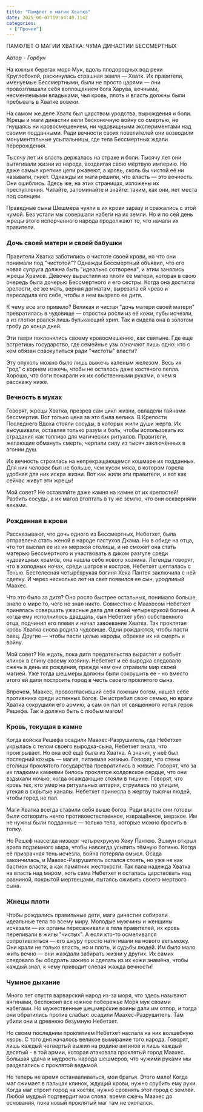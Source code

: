 ```yaml
---
title: "Памфлет о магии Хватка"
date: 2025-08-07T19:54:40.114Z
categories:
 - ["Прочее"]
---
```


ПАМФЛЕТ О МАГИИ ХВАТКА: ЧУМА ДИНАСТИИ БЕССМЕРТНЫХ

*Автор - Горбун*

На южных берегах моря Мук, вдоль плодородных вод реки Круглобокой,
раскинулась страшная земля — Хватк. Их правители, именуемые
Бессмертными, были не просто царями — они провозглашали себя воплощением
бога Харува, вечными, несменяемыми владыками, чья кровь, плоть и власть
должны были пребывать в Хватке вовеки.

На самом же деле Хватк был царством уродства, вырождения и боли. Жрецы и
маги династии вели бесконечную войну со смертью, не гнушаясь ни
кровосмешением, ни чудовищными экспериментами над своими подданными.
Ради вечности своих повелителей они возводили монументальные
усыпальницы, где тела Бессмертных ждали перерождения.

Тысячу лет их власть держалась на страхе и боли. Тысячу лет они
вытягивали жизни из народа, воздвигая свою мёртвую империю. Но даже
самые крепкие цепи ржавеют, а кровь, сколь бы чистой её ни называли,
гниёт. Однажды их маги решили, что власть — это вечность. Они ошиблись.
Здесь же, на этих страницах, изложены их преступления. Читайте,
запоминайте и знайте: таким, как они, нет места под солнцем.

Праведные сыны Шешмера чуяли в их крови заразу и сражались с этой чумой.
Без устали мы совершали набеги на их земли. Но и по сей день жрецы этого
испорченного народа продолжают то, что начали их правители.

### Дочь своей матери и своей бабушки

Правители Хватка заботились о чистоте своей крови, но что они понимали
под "чистотой"? Однажды Бессмертный объявил, что его новая супруга
должна быть "идеально сотворена", и этим занялись жрецы Храмов. Девочку
вырастили из плоти ее матери, которая в свою очередь была дочерью
Бессмертного и его сестры. Когда она достигла зрелости, ее же мать,
верная догматам, вырезала ей чрево и пересадила его себе, чтобы в нем
вызрело ее дитя.

К чему все это привело? Великая и чистая "дочь матери своей матери"
превратилась в чудовище — отростки росли из её кожи, губы исчезли, а из
глотки рвался лишь булькающий хрип. Так и сидела она в золотом гробу до
конца дней.

Эти твари поклонялись своему кровосмешению, как святыне. Где еще
встретишь государство, где семейные узы означают лишь одно: кто с кем
обязан совокупиться ради "чистоты" власти?

Эту опухоль можно было лишь выжечь каленым железом. Весь их "род" с
корнем изжечь, чтобы не осталось даже костяного пепла. Хорошо, что боги
покарали их их собственными руками, о чем я расскажу ниже.

### Вечность в муках

Говорят, жрецы Хватка, презрев сам цикл жизни, овладели тайнами
бессмертия. Вот только цена за это была велика. В Крепости Последнего
Вдоха стояли сосуды, в которых жили души жертв. Их высушивали, оставляя
только разум и боль, чтобы использовать их страдания как топливо для
магических ритуалов. Правители, желающие обмануть смерть, черпали силу
из тысяч заключённых в агонии душ.

Их вечность строилась на непрекращающемся кошмаре их подданных. Для них
человек был не больше, чем кусок мяса, в котором горела удобная для них
искра жизни. Вот как жили эти правители, и вот как сейчас живут эти
жрецы!

Мой совет? Не оставляйте даже камня на камне от их крепостей! Разбить
сосуды, а их магов втоптать в ту же землю, что они оскверняли веками.

### Рожденная в крови

Рассказывают, что дочь одного из Бессмертных, Небетхет, была отправлена
стать женой в народе пастухов Дхама. Но в обиде на отца, что тот выслал
ее из их мерзкой столицы, и не сможет она стать матерью Бессмертного и
участвовать в диком разгуле среди чудовищных храмов, она нашла себе
нового хозяина. Легенды говорят, что в холодных ночах, среди шатров и
костров, Небетхет шепталась с Тенью. Бестелесная четырёхрукая богиня
Хека Пантея заключила с ней сделку. И через несколько лет на свет
появился ее сын, уродливый Маахес.

Что это было за дитя? Оно росло быстрее остальных, понимало больше,
знало о мире то, чего не знал никто. Совместно с Маахесом Небетхет
принялась совершать ужасные дела для своей четырехрукой богини. А когда
ему исполнилось двадцать, сын Небетхет убил собственного отца, подчинил
его племя и начал завоевание Хватка. Так проклятая кровь Хватка снова
родила чудовище. Одни рождаются, чтобы пасти овец. Другие — чтобы пасти
целые народы, обрекая их на смерть и войну.

Мой совет? Не ждать, пока дитя предательства вырастет и вобьёт клинок в
спину своему хозяину. Небетхет и её выродка следовало сжечь в день их
рождения, прежде чем они отравили мир своей магией. Уже тогда шешмеры
должны были сокрушить ее - но вместо этого ей дали построить город в
честь своего проклятого сына.

Впрочем, Маахес, провозгласивший себя ложным богом, нашёл себе
противника среди истинных богов. Он истребил свою семью, но враги Хватка
сокрушили его армию, а сам он пал от священного копья героя Решефа. Так
и должно быть с любым магом!

### Кровь, текущая в камне

Когда войска Решефа осадили Маахес-Разрушитель, где Небетхет укрылась с
телом своего выродка-сына, Небетхет знала, что проигрывает. Но она всё
ещё была из Хватка. А значит, у неё был последний козырь — магия,
питаемая жизнью. Говорят, что стены столицы проклятого государства
превратились в живые. Говорят, что за их гладкими камнями билось
проклятое колдовское сердце, что они вздыхали ночью, когда осаждающие
стояли в тишине. Говорят, что кровь тех, кто умер на ритуальных алтарях,
струилась по улицам, утекая в скрытые каналы. Небетхет принесла в жертву
тысячи людей, чтобы город не пал.

Маги Хватка всегда ставили себя выше богов. Ради власти они готовы были
сотворить нечто противоестественное, извращённое, мерзкое. Им не нужны
были подданные — только тела, которые можно бросить в топку.

Но Решеф навсегда низверг четырехрукую Хеку Пантею. Эшмун открыл врата
подземного мира, чтобы навсегда усыпить тёмную богиню. Когда её
призрачная тень исчезла, война потеряла смысл. Осада закончилась, и
Маахес-Разрушитель остался стоять, но уже не как бастион власти, а как
памятник жестокости. Так пала надежда Хватка на власть над миром, хоть
сама Небетхет и осталась царствовать над равниной, покрытой мертвецами,
пытаясь оживить своего мертвого сына.

### Жнецы плоти

Чтобы рождались правильные дети, маги династии собирали идеальные тела
по всему миру. Молодые мужчины и женщины исчезали — их органы
пересаживали в тела правителей, их кровь переливали в жилы "чистых". А
если кто-то осмеливался сопротивляться — его шкуру просто натягивали на
нового вельможу. Они крали не только власть, но и плоть, и судьбы людей.
Им было мало жить вечно — они жаждали забирать жизни у других. Их самих
следовало бы ободрать заживо и сделать из их кожи знамёна, чтобы каждый
знал, к чему приводит слепая жажда вечности!

### Чумное дыхание

Много лет спустя варварский народ из-за моря, что здесь называют
ангинами, беспокоил все южное побережье Моря мук своими набегами. Но
мужественные шешмерские воины дали им отпор, и тогда они обратились
против слабых: осадили Маахес-Разрушитель. Там убили они и древнюю
безумную Небетхет.

Но своим последним проклятием Небетхет наслала на них волшебную хворь. С
того дня началось великое вымирание того народа. Говорят, лишь каждый
четвертый выжил на родине ангинов и лишь каждый десятый - в той армии,
которая атаковала проклятый город Маахес. Большая удача и мудрость
народа шешмеров, что чужими руками мы разделались с проклятой ведьмой.

Но теперь не время останавливаться, мои братья. Этого мало! Когда маг
сжимает в пальцах клинок, ждущий крови, нужно срубить ему руки. Когда
маг строит город на костях, нужно сровнять этот город с землёй. Любой
мудрый подтвердит мои слова: время сжечь Маахес до основания, пока новый
проклятый маг там не окопался.
